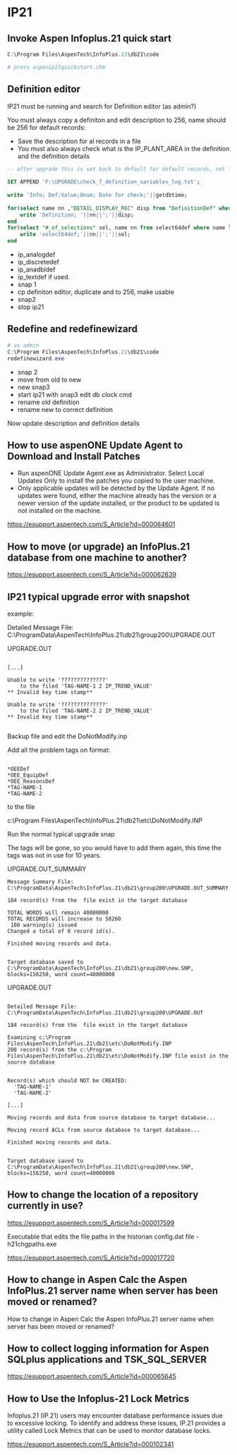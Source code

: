 # IP21

## Invoke Aspen Infoplus.21 quick start

```ps1
C:\Program Files\AspenTech\InfoPlus.21\db21\code

# press aspenip21quickstart.chm

```

## Definition editor

IP21 must be running and search for Definition editor (as admin?)

You must always copy a definiton and edit description to 256, name should be 256 for default records:
* Save the description for al records in a file
* You must also always check what is the IP_PLANT_AREA in the definition and the definition details

```sql
-- after upgrade this is set back to default for default records, not for custom, i.e ip_analogdef, but we check it anyway
 
SET APPEND 'F:\UPGRADE\check_7_definition_variables_log.txt';
 
write 'Info; Def;Value;Onum; Date for check;'||getdbtime;
 
for(select name nn ,"DETAIL_DISPLAY_REC" disp from "DefinitionDef" where name like '%ana%' or name like '%dis%')do
	write 'Definition; '||nn||';'||disp;
end
for(select "#_of_selections" sel, name nn from select64def where name like '%plant%area%')do
	write 'select64def;'||nn||';'||sel;
end

```
* ip_analogdef
* ip_discretedef
* ip_anadbldef
* ip_textdef if used.
* snap 1 
* cp definiton editor, duplicate and to 256, make usable
* snap2
* stop ip21

## Redefine and redefinewizard

```ps1
# as admin
C:\Program Files\AspenTech\InfoPlus.21\db21\code
redefinewizard.exe
```
* snap 2
* move from old to new
* new snap3
* start ip21 with snap3 edit db clock cmd
* rename old definition
* rename new to correct definition

Now update description and definition details


## How to use aspenONE Update Agent to Download and Install Patches

* Run aspenONE Update Agent.exe as Administrator. Select Local Updates Only to install the patches you copied to the user machine.
* Only applicable updates will be detected by the Update Agent. If no updates were found, either the machine already has the version or a newer version of the update installed, or the product to be updated is not installed on the machine.


https://esupport.aspentech.com/S_Article?id=000064601

## How to move (or upgrade) an InfoPlus.21 database from one machine to another?

https://esupport.aspentech.com/S_Article?id=000062839

## IP21 typical upgrade error with snapshot

example:

Detailed Message File: C:\ProgramData\AspenTech\InfoPlus.21\db21\group200\UPGRADE.OUT


UPGRADE.OUT

```log

[...]

Unable to write '??????????????'
	to the filed 'TAG-NAME-1 2 IP_TREND_VALUE'
** Invalid key time stamp**

Unable to write '??????????????'
	to the filed 'TAG-NAME-2 2 IP_TREND_VALUE'
** Invalid key time stamp**


```

Backup file and edit the DoNotModify.inp

Add all the problem tags on format:

```log

*OEEDef
*OEE_EquipDef
*OEE_ReasonsDef
*TAG-NAME-1
*TAG-NAME-2

```
to the file

c:\Program Files\AspenTech\InfoPlus.21\db21\etc\DoNotModify.INP

Run the normal typical upgrade snap

The tags will be gone, so you would have to add them again, this time the tags was not in use for 10 years.



UPGRADE.OUT_SUMMARY

```log
Message Summary File: C:\ProgramData\AspenTech\InfoPlus.21\db21\group200\UPGRADE.OUT_SUMMARY

184 record(s) from the  file exist in the target database

TOTAL WORDS will remain 40000000
TOTAL RECORDS will increase to 58260
 108 warning(s) issued
Changed a total of 0 record id(s).

Finished moving records and data.


Target database saved to C:\ProgramData\AspenTech\InfoPlus.21\db21\group200\new.SNP, blocks=156250, word count=40000000

```

UPGRADE.OUT

```LOG

Detailed Message File: C:\ProgramData\AspenTech\InfoPlus.21\db21\group200\UPGRADE.OUT

184 record(s) from the  file exist in the target database

Examining c:\Program Files\AspenTech\InfoPlus.21\db21\etc\DoNotModify.INP
208 record(s) from the c:\Program Files\AspenTech\InfoPlus.21\db21\etc\DoNotModify.INP file exist in the source database


Record(s) which should NOT be CREATED:
  'TAG-NAME-1' 
  'TAG-NAME-2' 

[...]

Moving records and data from source database to target database...

Moving record ACLs from source database to target database...

Finished moving records and data.


Target database saved to C:\ProgramData\AspenTech\InfoPlus.21\db21\group200\new.SNP, blocks=156250, word count=40000000

```

## How to change the location of a repository currently in use?

https://esupport.aspentech.com/S_Article?id=000017599

Executable that edits the file paths in the historian config.dat file - h21chgpaths.exe

https://esupport.aspentech.com/S_Article?id=000017720

## How to change in Aspen Calc the Aspen InfoPlus.21 server name when server has been moved or renamed?

How to change in Aspen Calc the Aspen InfoPlus.21 server name when server has been moved or renamed?

## How to collect logging information for Aspen SQLplus applications and TSK_SQL_SERVER

https://esupport.aspentech.com/S_Article?id=000065645

## How to Use the Infoplus-21 Lock Metrics

Infoplus.21 (IP.21) users may encounter database performance issues due to excessive locking. To identify and address these issues, IP.21 provides a utility called Lock Metrics that can be used to monitor database locks.

https://esupport.aspentech.com/S_Article?id=000102341


